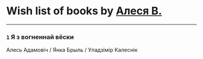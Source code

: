 # Wish list of books by [Алеся В.](https://plus.google.com/u/0/106887989031244091582/)
---

### `1` Я з вогненнай вёски
Алесь Адамовіч / Янка Брыль / Уладзімір Калеснік

